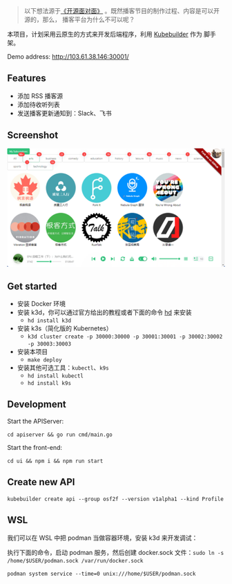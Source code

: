 > 以下想法源于[《开源面对面》](https://github.com/opensource-f2f/episode) 。既然播客节目的制作过程、内容是可以开源的，那么，
> 播客平台为什么不可以呢？

本项目，计划采用云原生的方式来开发后端程序，利用 [Kubebuilder](https://github.com/kubernetes-sigs/kubebuilder) 作为
脚手架。

Demo address: http://103.61.38.146:30001/

## Features
* 添加 RSS 播客源
* 添加待收听列表
* 发送播客更新通知到：Slack、飞书

## Screenshot

<img src="./ui/static/open-podcasts-screenshot.png"></img>

## Get started

* 安装 Docker 环境
* 安装 k3d，你可以通过官方给出的教程或者下面的命令 [hd](https://github.com/LinuxSuRen/http-downloader/) 来安装
  * `hd install k3d`
* 安装 k3s（简化版的 Kubernetes）
  * `k3d cluster create -p 30000:30000 -p 30001:30001 -p 30002:30002 -p 30003:30003`
* 安装本项目
  * `make deploy`
* 安装其他可选工具：`kubectl`、`k9s`
  * `hd install kubectl`
  * `hd install k9s`

## Development

Start the APIServer:
```shell
cd apiserver && go run cmd/main.go
```

Start the front-end:
```shell
cd ui && npm i && npm run start
```

## Create new API

```shell
kubebuilder create api --group osf2f --version v1alpha1 --kind Profile
```

## WSL

我们可以在 WSL 中把 podman 当做容器环境，安装 k3d 来开发调试：

执行下面的命令，启动 podman 服务，然后创建 docker.sock 文件：`sudo ln -s /home/$USER/podman.sock /var/run/docker.sock`

```shell
podman system service --time=0 unix:///home/$USER/podman.sock
```
